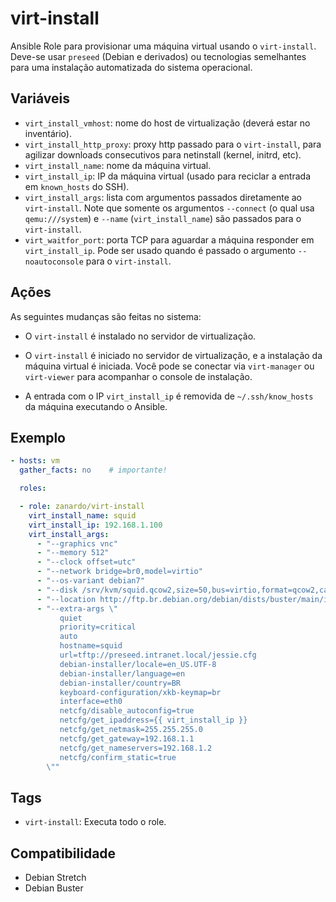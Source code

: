 # virt-install

Ansible Role para provisionar uma máquina virtual usando o `virt-install`. Deve-se usar
`preseed` (Debian e derivados) ou tecnologias semelhantes para uma instalação automatizada
do sistema operacional.

## Variáveis

- `virt_install_vmhost`: nome do host de virtualização (deverá estar no inventário).
- `virt_install_http_proxy`: proxy http passado para o `virt-install`, para agilizar
  downloads consecutivos para netinstall (kernel, initrd, etc).
- `virt_install_name`: nome da máquina virtual.
- `virt_install_ip`: IP da máquina virtual (usado para reciclar a entrada em `known_hosts`
   do SSH).
- `virt_install_args`: lista com argumentos passados diretamente ao `virt-install`. Note
  que somente os argumentos `--connect` (o qual usa `qemu:///system`) e `--name`
  (`virt_install_name`) são passados para o `virt-install`.
- `virt_waitfor_port`: porta TCP para aguardar a máquina responder em `virt_install_ip`.
  Pode ser usado quando é passado o argumento `--noautoconsole` para o `virt-install`.

## Ações

As seguintes mudanças são feitas no sistema:

- O `virt-install` é instalado no servidor de virtualização.

- O `virt-install` é iniciado no servidor de virtualização, e a instalação da máquina
  virtual é iniciada. Você pode se conectar via `virt-manager` ou `virt-viewer` para
  acompanhar o console de instalação.

- A entrada com o IP `virt_install_ip` é removida de `~/.ssh/know_hosts` da máquina
  executando o Ansible.

## Exemplo

```yaml
- hosts: vm
  gather_facts: no    # importante!

  roles:

  - role: zanardo/virt-install
    virt_install_name: squid
    virt_install_ip: 192.168.1.100
    virt_install_args:
      - "--graphics vnc"
      - "--memory 512"
      - "--clock offset=utc"
      - "--network bridge=br0,model=virtio"
      - "--os-variant debian7"
      - "--disk /srv/kvm/squid.qcow2,size=50,bus=virtio,format=qcow2,cache=writeback"
      - "--location http://ftp.br.debian.org/debian/dists/buster/main/installer-amd64/"
      - "--extra-args \"
           quiet
           priority=critical
           auto
           hostname=squid
           url=tftp://preseed.intranet.local/jessie.cfg
           debian-installer/locale=en_US.UTF-8
           debian-installer/language=en
           debian-installer/country=BR
           keyboard-configuration/xkb-keymap=br
           interface=eth0
           netcfg/disable_autoconfig=true
           netcfg/get_ipaddress={{ virt_install_ip }}
           netcfg/get_netmask=255.255.255.0
           netcfg/get_gateway=192.168.1.1
           netcfg/get_nameservers=192.168.1.2
           netcfg/confirm_static=true
        \""
```

## Tags

- `virt-install`: Executa todo o role.

## Compatibilidade

- Debian Stretch
- Debian Buster
